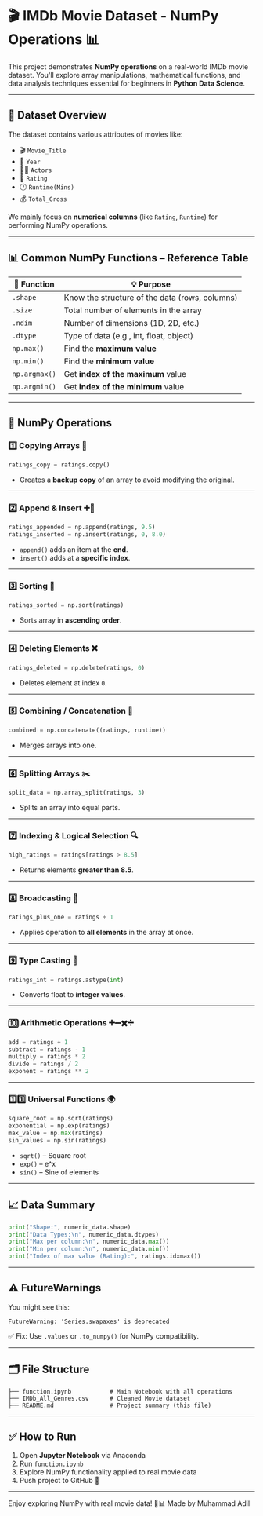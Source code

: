 
# 🎬 IMDb Movie Dataset - NumPy Operations 📊

This project demonstrates **NumPy operations** on a real-world IMDb movie dataset. You'll explore array manipulations, mathematical functions, and data analysis techniques essential for beginners in **Python Data Science**.

---

## 🧠 Dataset Overview

The dataset contains various attributes of movies like:

- 🎬 `Movie_Title`
- 📅 `Year`
- 🧑‍🎤 `Actors`
- 🌟 `Rating`
- 🕐 `Runtime(Mins)`
- 💰 `Total_Gross`

We mainly focus on **numerical columns** (like `Rating`, `Runtime`) for performing NumPy operations.

---

## 📊 Common NumPy Functions – Reference Table

| 🔧 Function       | 💡 Purpose                                     |
|------------------|-----------------------------------------------|
| `.shape`         | Know the structure of the data (rows, columns) |
| `.size`          | Total number of elements in the array          |
| `.ndim`          | Number of dimensions (1D, 2D, etc.)            |
| `.dtype`         | Type of data (e.g., int, float, object)        |
| `np.max()`       | Find the **maximum value**                     |
| `np.min()`       | Find the **minimum value**                     |
| `np.argmax()`    | Get **index of the maximum** value             |
| `np.argmin()`    | Get **index of the minimum** value             |

---

## 🧪 NumPy Operations

### 1️⃣ Copying Arrays 📝

```python
ratings_copy = ratings.copy()
```

- Creates a **backup copy** of an array to avoid modifying the original.

---

### 2️⃣ Append & Insert ➕📍

```python
ratings_appended = np.append(ratings, 9.5)
ratings_inserted = np.insert(ratings, 0, 8.0)
```

- `append()` adds an item at the **end**.
- `insert()` adds at a **specific index**.

---

### 3️⃣ Sorting 🧮

```python
ratings_sorted = np.sort(ratings)
```

- Sorts array in **ascending order**.

---

### 4️⃣ Deleting Elements ❌

```python
ratings_deleted = np.delete(ratings, 0)
```

- Deletes element at index `0`.

---

### 5️⃣ Combining / Concatenation 🔗

```python
combined = np.concatenate((ratings, runtime))
```

- Merges arrays into one.

---

### 6️⃣ Splitting Arrays ✂️

```python
split_data = np.array_split(ratings, 3)
```

- Splits an array into equal parts.

---

### 7️⃣ Indexing & Logical Selection 🔍

```python
high_ratings = ratings[ratings > 8.5]
```

- Returns elements **greater than 8.5**.

---

### 8️⃣ Broadcasting 🧠

```python
ratings_plus_one = ratings + 1
```

- Applies operation to **all elements** in the array at once.

---

### 9️⃣ Type Casting 🔁

```python
ratings_int = ratings.astype(int)
```

- Converts float to **integer values**.

---

### 🔟 Arithmetic Operations ➕➖✖️➗

```python
add = ratings + 1
subtract = ratings - 1
multiply = ratings * 2
divide = ratings / 2
exponent = ratings ** 2
```

---

### 1️⃣1️⃣ Universal Functions 🌍

```python
square_root = np.sqrt(ratings)
exponential = np.exp(ratings)
max_value = np.max(ratings)
sin_values = np.sin(ratings)
```

- `sqrt()` – Square root
- `exp()` – e^x
- `sin()` – Sine of elements

---

## 📈 Data Summary

```python
print("Shape:", numeric_data.shape)
print("Data Types:\n", numeric_data.dtypes)
print("Max per column:\n", numeric_data.max())
print("Min per column:\n", numeric_data.min())
print("Index of max value (Rating):", ratings.idxmax())
```

---

## ⚠️ FutureWarnings

You might see this:

```text
FutureWarning: 'Series.swapaxes' is deprecated
```

✅ Fix: Use `.values` or `.to_numpy()` for NumPy compatibility.

---

## 🗂️ File Structure

```
├── function.ipynb           # Main Notebook with all operations
├── IMDb_All_Genres.csv      # Cleaned Movie dataset
├── README.md                # Project summary (this file)
```

---

## ✅ How to Run

1. Open **Jupyter Notebook** via Anaconda
2. Run `function.ipynb`
3. Explore NumPy functionality applied to real movie data
4. Push project to GitHub 🚀

---

Enjoy exploring NumPy with real movie data! 🎥📊
Made by Muhammad Adil
